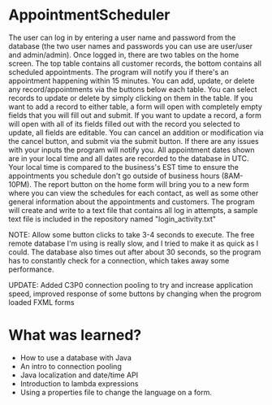 # AppointmentScheduler
The user can log in by entering a user name and password from the database (the two user names and passwords you can use are user/user and admin/admin). Once logged in, there are two tables on the home screen.
The top table contains all customer records, the bottom contains all scheduled appointments. The program will notify you if there's an appointment happening within 15 minutes. 
You can add, update, or delete any record/appointments via the buttons below each table. You can select records to update or delete by simply clicking on them in the table. 
If you want to add a record to either table, a form will open with completely empty fields that you will fill out and submit. If you want to update a record, a form will open
with all of its fields filled out with the record you selected to update, all fields are editable. You can cancel an addition or modification
via the cancel button, and submit via the submit button. If there are any issues with your inputs the program will notify you.
All appointment dates shown are in your local time and all dates are recorded to the database in UTC. Your local time is compared to the business's
EST time to ensure the appointments you schedule don't go outside of business hours (8AM-10PM). The report button on the home form will
bring you to a new form where you can view the schedules for each contact, as well as some other general information
about the appointments and customers. The program will create and write to a text file that contains all log in attempts, a sample text file is included in the repository named "login_activity.txt"

NOTE: Allow some button clicks to take 3-4 seconds to execute. The free remote database I'm using is really slow, and I tried to make it as quick as I could. The database also times out after about 30 seconds, so the program has to constantly check for a connection, which takes away some performance.

UPDATE: Added C3P0 connection pooling to try and increase application speed, improved response of some buttons by changing when the progrom loaded FXML forms

# What was learned?

* How to use a database with Java
* An intro to connection pooling
* Java localization and date/time API
* Introduction to lambda expressions
* Using a properties file to change the language on a form.
